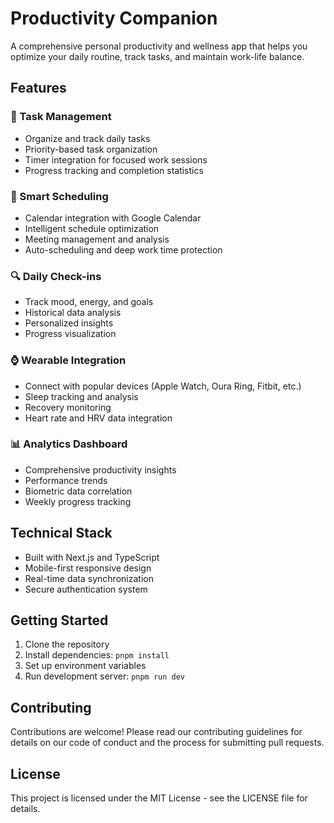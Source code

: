 # Productivity Companion

A comprehensive personal productivity and wellness app that helps you optimize your daily routine, track tasks, and maintain work-life balance.

## Features

### 🎯 Task Management
- Organize and track daily tasks
- Priority-based task organization
- Timer integration for focused work sessions
- Progress tracking and completion statistics

### 📅 Smart Scheduling
- Calendar integration with Google Calendar
- Intelligent schedule optimization
- Meeting management and analysis
- Auto-scheduling and deep work time protection

### 🔍 Daily Check-ins
- Track mood, energy, and goals
- Historical data analysis
- Personalized insights
- Progress visualization

### ⌚ Wearable Integration
- Connect with popular devices (Apple Watch, Oura Ring, Fitbit, etc.)
- Sleep tracking and analysis
- Recovery monitoring
- Heart rate and HRV data integration

### 📊 Analytics Dashboard
- Comprehensive productivity insights
- Performance trends
- Biometric data correlation
- Weekly progress tracking

## Technical Stack

- Built with Next.js and TypeScript
- Mobile-first responsive design
- Real-time data synchronization
- Secure authentication system

## Getting Started

1. Clone the repository
2. Install dependencies: `pnpm install`
3. Set up environment variables
4. Run development server: `pnpm run dev`

## Contributing

Contributions are welcome! Please read our contributing guidelines for details on our code of conduct and the process for submitting pull requests.

## License

This project is licensed under the MIT License - see the LICENSE file for details.